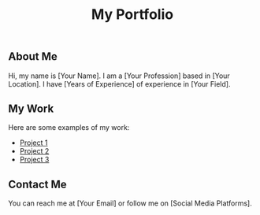 

</head>
<body>
	<header>
		<h1>My Portfolio</h1>
	</header>
	<section>
		<h2>About Me</h2>
		<p>Hi, my name is [Your Name]. I am a [Your Profession] based in [Your Location]. I have [Years of Experience] of experience in [Your Field].</p>
	</section>
	<section>
		<h2>My Work</h2>
		<p>Here are some examples of my work:</p>
		<ul>
			<li><a href="#">Project 1</a></li>
			<li><a href="#">Project 2</a></li>
			<li><a href="#">Project 3</a></li>
		</ul>
	</section>
	<section>
		<h2>Contact Me</h2>
		<p>You can reach me at [Your Email] or follow me on [Social Media Platforms].</p>
	</section>
</body>
</html>

